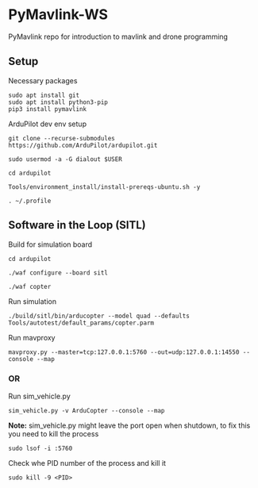 # PyMavlink-WS
PyMavlink repo for introduction to mavlink and drone programming

## Setup

Necessary packages
```
sudo apt install git
sudo apt install python3-pip
pip3 install pymavlink
```

ArduPilot dev env setup
```
git clone --recurse-submodules https://github.com/ArduPilot/ardupilot.git

sudo usermod -a -G dialout $USER

cd ardupilot

Tools/environment_install/install-prereqs-ubuntu.sh -y

. ~/.profile
```

## Software in the Loop (SITL)

Build for simulation board
```
cd ardupilot

./waf configure --board sitl

./waf copter
```

Run simulation
```
./build/sitl/bin/arducopter --model quad --defaults Tools/autotest/default_params/copter.parm
```

Run mavproxy
```
mavproxy.py --master=tcp:127.0.0.1:5760 --out=udp:127.0.0.1:14550 --console --map
```

### OR

Run sim_vehicle.py
```
sim_vehicle.py -v ArduCopter --console --map
```

**Note:** sim_vehicle.py might leave the port open when shutdown, to fix this you need to kill the process

```
sudo lsof -i :5760
```
Check whe PID number of the process and kill it
```
sudo kill -9 <PID>
```